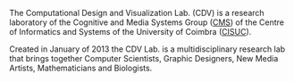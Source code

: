 The Computational Design and Visualization Lab. (CDV) is a research laboratory of the Cognitive and Media Systems Group ([CMS](https://www.cisuc.uc.pt/en/CMS)) of the Centre of Informatics and Systems of the University of Coimbra ([CISUC](https://www.cisuc.uc.pt/en/)).

Created in January of 2013 the CDV Lab. is a multidisciplinary research lab that brings together Computer Scientists, Graphic Designers, New Media Artists, Mathematicians and Biologists.
